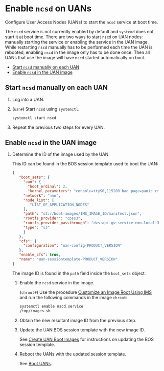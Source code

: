 # Enable `ncsd` on UANs

Configure User Access Nodes (UANs) to start the `ncsd` service at boot time.

The `nscd` service is not currently enabled by default and `systemd` does not start it at boot time. There are two ways to start `nscd` on UAN nodes:
manually starting the service or enabling the service in the UAN image. While restarting `nscd` manually has to be performed each time the UAN is rebooted,
enabling `nscd` in the image only has to be done once. Then all UANs that use the image will have `nscd` started automatically on boot.

- [Start `ncsd` manually on each UAN](#start-ncsd-manually-on-each-uan)
- [Enable `ncsd` in the UAN image](#enable-ncsd-in-the-uan-image)

## Start `ncsd` manually on each UAN

1. Log into a UAN.

1. (`uan#`) Start `ncsd` using `systemctl`.

    ```bash
    systemctl start nscd
    ```

1. Repeat the previous two steps for every UAN.

## Enable `ncsd` in the UAN image

1. Determine the ID of the image used by the UAN.

    This ID can be found in the BOS session template used to boot the UAN:

    ```json
    {
       "boot_sets": {
         "uan": {
           "boot_ordinal": 2,
           "kernel_parameters": "console=ttyS0,115200 bad_page=panic crashkernel=340M hugepagelist=2m-2g intel_iommu=off intel_pstate=disable iommu=pt ip=nmn0:dhcp numa_interleave_omit=headless numa_zonelist_order=node oops=panic pageblock_order=14 pcie_ports=native printk.synchronous=y quiet rd.neednet=1 rd.retry=10 rd.shell turbo_boost_limit=999 ifmap=net2:nmn0,lan0:hsn0,lan1:hsn1 spire_join_token=${SPIRE_JOIN_TOKEN}",
         "network": "nmn",
         "node_list": [
            "LIST_OF_APPLICATION_NODES"
         ],
         "path": "s3://boot-images/IMS_IMAGE_ID/manifest.json",
         "rootfs_provider": "cpss3",
         "rootfs_provider_passthrough": "dvs:api-gw-service-nmn.local:300:nmn0",
         "type": "s3"
         }
       },
       "cfs": {
         "configuration": "uan-config-PRODUCT_VERSION"
       },
       "enable_cfs": true,
       "name": "uan-sessiontemplate-PRODUCT_VERSION"
    }
    ```

    The image ID is found in the `path` field inside the `boot_sets` object.

    1. Enable the `ncsd` service in the image.

        (`chroot#`) Use the procedure [Customize an Image Root Using IMS](../../image_management/Customize_an_Image_Root_Using_IMS.md) and run the following commands in the image `chroot`:

        ```bash
        systemctl enable nscd.service
        /tmp/images.sh
        ```

    1. Obtain the new resultant image ID from the previous step.

    1. Update the UAN BOS session template with the new image ID.

        See [Create UAN Boot Images](../../image_management/Create_UAN_Boot_Images.md) for instructions on updating the BOS session template.

    1. Reboot the UANs with the updated session template.

        See [Boot UANs](../../boot_orchestration/Boot_UANs.md).
